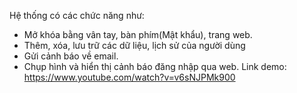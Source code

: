 Hệ thống có các chức năng như:
+ Mở khóa bằng vân tay, bàn phím(Mật khẩu), trang web.
+ Thêm, xóa, lưu trữ các dữ liệu, lịch sử của người dùng
+ Gửi cảnh báo về email.
+ Chụp hình và hiển thị cảnh báo đăng nhập qua web.
Link demo: https://www.youtube.com/watch?v=v6sNJPMk900
